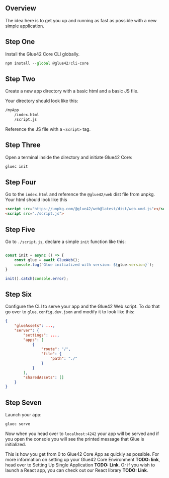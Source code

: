 ## Overview

The idea here is to get you up and running as fast as possible with a new simple application.

## Step One

Install the Glue42 Core CLI globally.

```javascript
npm install --global @glue42/cli-core
```

## Step Two

Create a new app directory with a basic html and a basic JS file.

Your directory should look like this:

```cmd
/myApp
    /index.html
    /script.js
``` 

Reference the JS file with a `<script>` tag.

## Step Three

Open a terminal inside the directory and initiate Glue42 Core:

```javascript
gluec init
```

## Step Four

Go to the `index.html` and reference the `@glue42/web` dist file from unpkg. Your html should look like this

```html
<script src="https://unpkg.com/@glue42/web@latest/dist/web.umd.js"></script>
<script src="./script.js">
```

## Step Five

Go to `./script.js`, declare a simple `init` function like this:

```javascript

const init = async () => {
    const glue = await GlueWeb();
    console.log(`Glue initialized with version: ${glue.version}`);
}

init().catch(console.error);

```

## Step Six

Configure the CLI to serve your app and the Glue42 Web script. To do that go over to `glue.config.dev.json` and modify it to look like this:

```json
{
    "glueAssets": ...,
    "server": {
        "settings": ...,
        "apps": [
            {
                "route": "/",
                "file": {
                    "path": "./"
                }
            }
        ],
        "sharedAssets": []
    }
}
```

## Step Seven

Launch your app:

```javascript
gluec serve
```

Now when you head over to `localhost:4242` your app will be served and if you open the console you will see the printed message that Glue is initialized.

This is how you get from 0 to Glue42 Core App as quickly as possible. For more information on setting up your Glue42 Core Environment **TODO: link**, head over to Setting Up Single Application **TODO: Link**. Or if you wish to launch a React app, you can check out our React library **TODO: Link**.